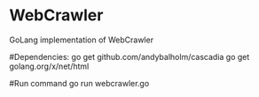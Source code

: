 # WebCrawler
GoLang implementation of WebCrawler

#Dependencies:
go get github.com/andybalholm/cascadia
go get golang.org/x/net/html

#Run command
go run webcrawler.go <url>
